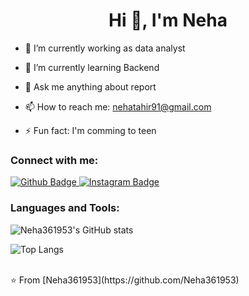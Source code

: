  <h1 align="center">Hi 👋, I'm Neha</h1>

- 🔭 I’m currently working as data analyst
- 🌱 I’m currently learning Backend
- 💬 Ask me anything about report
- 📫 How to reach me: nehatahir91@gmail.com

- ⚡ Fun fact: I'm comming to teen
  
### Connect with me:
<div id="badges">
  <a href="https://github.com/Neha361953">
    <img src="https://img.shields.io/badge/Github-white?style=for-the-badge&logo=Github&logoColor=black" alt="Github Badge"/>
  
  </a>
   <a href="https://www.instagram.com/Neha">
    <img src="https://img.shields.io/badge/Instagram-purple?style=for-the-badge&logo=instagram&logoColor=white" alt="Instagram Badge"/>
  
  
    
  </a>
</div>
  


### Languages and Tools:

</html>


![Neha361953's GitHub stats](https://github-readme-stats.vercel.app/api?username=Neha361953&show_icons=true&theme=dark)

![Top Langs](https://github-readme-stats.vercel.app/api/top-langs/?username=Neha361953&theme=dark)


<br>
⭐️ From [Neha361953](https://github.com/Neha361953)
